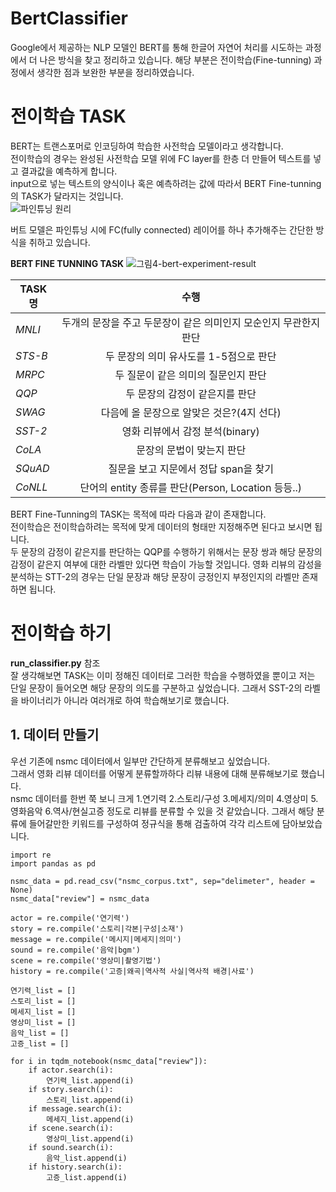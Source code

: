 # BertClassifier
Google에서 제공하는 NLP 모델인 BERT를 통해 한글어 자연어 처리를 시도하는 과정에서 더 나은 방식을 찾고 정리하고 있습니다. 해당 부분은 전이학습(Fine-tunning) 과정에서 생각한 점과 보완한 부분을 정리하였습니다.

# 전이학습 TASK
BERT는 트랜스포머로 인코딩하여 학습한 사전학습 모델이라고 생각합니다.   
전이학습의 경우는 완성된 사전학습 모델 위에 FC layer를 한층 더 만들어 텍스트를 넣고 결과값을 예측하게 합니다.   
input으로 넣는 텍스트의 양식이나 혹은 예측하려는 값에 따라서 BERT Fine-tunning의 TASK가 달라지는 것입니다.  
![파인튜닝 원리](https://user-images.githubusercontent.com/45644085/84963416-4878f300-b144-11ea-8b47-abfb0930a89d.JPG)   

버트 모델은 파인튜닝 시에 FC(fully connected) 레이어를 하나 추가해주는 간단한 방식을 취하고 있습니다.


**BERT FINE TUNNING TASK**
![그림4-bert-experiment-result](https://user-images.githubusercontent.com/45644085/84091910-d6f8c080-aa30-11ea-8098-a7c9a598d79f.png)

|TASK명|수행|
|---|:---:|
| *MNLI*  |두개의 문장을 주고 두문장이 같은 의미인지 모순인지 무관한지 판단|
| *STS-B*  |두 문장의 의미 유사도를 1-5점으로 판단|
| *MRPC*  |두 질문이 같은 의미의 질문인지 판단|
| *QQP* |두 문장의 감정이 같은지를 판단|
| *SWAG*  |다음에 올 문장으로 알맞은 것은?(4지 선다)|
| *SST-2* |영화 리뷰에서 감정 분석(binary)|
| *CoLA* |문장의 문법이 맞는지 판단|
| *SQuAD* |질문을 보고 지문에서 정답 span을 찾기|
| *CoNLL* |단어의 entity 종류를 판단(Person, Location 등등..)|

BERT Fine-Tunning의 TASK는 목적에 따라 다음과 같이 존재합니다.   
전이학습은 전이학습하려는 목적에 맞게 데이터의 형태만 지정해주면 된다고 보시면 됩니다.   
두 문장의 감정이 같은지를 판단하는 QQP를 수행하기 위해서는 문장 쌍과 해당 문장의 감정이 같은지 여부에 대한 라벨만 있다면 학습이 가능할 것입니다. 영화 리뷰의 감성을 분석하는 STT-2의 경우는 단일 문장과 해당 문장이 긍정인지 부정인지의 라벨만 존재하면 됩니다.   

# 전이학습 하기
**run_classifier.py** 참조   
잘 생각해보면 TASK는 이미 정해진 데이터로 그러한 학습을 수행하였을 뿐이고 저는 단일 문장이 들어오면 해당 문장의 의도를 구분하고 싶었습니다.
그래서 SST-2의 라벨을 바이너리가 아니라 여러개로 하여 학습해보기로 했습니다.

## 1. 데이터 만들기
우선 기존에 nsmc 데이터에서 일부만 간단하게 분류해보고 싶었습니다.   
그래서 영화 리뷰 데이터를 어떻게 분류할까하다 리뷰 내용에 대해 분류해보기로 했습니다.   
nsmc 데이터를 한번 쭉 보니 크게 1.연기력 2.스토리/구성 3.메세지/의미 4.영상미 5.영화음악 6.역사/현실고증 정도로 리뷰를 분류할 수 있을 것 같았습니다. 그래서 해당 분류에 들어갈만한 키워드를 구성하여 정규식을 통해 검출하여 각각 리스트에 담아보았습니다.

```
import re
import pandas as pd

nsmc_data = pd.read_csv("nsmc_corpus.txt", sep="delimeter", header = None)
nsmc_data["review"] = nsmc_data

actor = re.compile('연기력')
story = re.compile('스토리|각본|구성|소재')
message = re.compile('메시지|메세지|의미')
sound = re.compile('음악|bgm')
scene = re.compile('영상미|촬영기법')
history = re.compile('고증|왜곡|역사적 사실|역사적 배경|사료')

연기력_list = []
스토리_list = []
메세지_list = []
영상미_list = []
음악_list = []
고증_list = []

for i in tqdm_notebook(nsmc_data["review"]):
    if actor.search(i):
        연기력_list.append(i)
    if story.search(i):
        스토리_list.append(i)
    if message.search(i):
        메세지_list.append(i)
    if scene.search(i):
        영상미_list.append(i)  
    if sound.search(i):
        음악_list.append(i)            
    if history.search(i):
        고증_list.append(i)  
```
